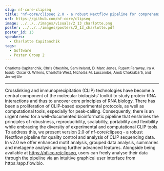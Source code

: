 ```yaml
---
slug: nf-core-clipseq
title: "nf-core/clipseq 2.0 - a robust Nextflow pipeline for comprehensive CLIP data analysis"
url: https://github.com/nf-core/clipseq
image: ../../../images/visuals/2_13_charlotte.png
poster: ../../../images/posters/2_13_charlotte.pdf
poster_id: 13
speakers:
  - Charlotte Capitanchik
tags:
  - Software
  - Poster Group 2
---
```


<div className="mb-8">
  <small className="typo-small">
    Charlotte	Capitanchik, Chris Cheshire, Sam Ireland, D. Marc Jones, Rupert Faraway, Ira A. Iosub, Oscar G. Wilkins, Charlotte West, Nicholas M. Luscombe, Anob Chakrabarti, and Jernej Ule
  </small>
</div>

<hr className="border-t border-gray-50 mb-4 opacity-20" />

Crosslinking and immunoprecipitation (CLIP) technologies have become a central component of the molecular biologists’ toolkit to study protein-RNA interactions and thus to uncover core principles of RNA biology. There has been a proliferation of CLIP-based experimental protocols, as well as computational tools, especially for peak-calling. Consequently, there is an urgent need for a well-documented bioinformatic pipeline that enshrines the principles of robustness, reproducibility, scalability, portability and flexibility while embracing the diversity of experimental and computational CLIP tools. To address this, we present version 2.0 of nf-core/clipseq - a robust Nextflow pipeline for quality control and analysis of CLIP sequencing data. In v2.0 we offer enhanced motif analysis, grouped data analysis, summaries and metagene analysis among further advanced features. Alongside being available at https://nf-co.re/clipseq, users can freely analyse their data through the pipeline via an intuitive graphical user interface from https:/app.flow.bio.
